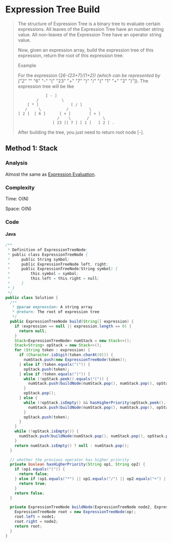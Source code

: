 # Expression Tree Build
> The structure of Expression Tree is a binary tree to evaluate certain expressions. All leaves of the Expression Tree have an number string value. All non-leaves of the Expression Tree have an operator string value.
>
> Now, given an expression array, build the expression tree of this expression, return the root of this expression tree.
>
> Example
>
> For the expression (2*6-(23+7)/(1+2)) (which can be represented by ["2" "*" "6" "-" "(" "23" "+" "7" ")" "/" "(" "1" "+" "2" ")"]). The expression tree will be like
>
>                 [ - ]
>             /          \
>         [ * ]              [ / ]
>        /     \           /         \
>     [ 2 ]  [ 6 ]      [ + ]        [ + ]
>                      /    \       /      \
>                    [ 23 ][ 7 ] [ 1 ]   [ 2 ] .
>
> After building the tree, you just need to return root node [-].

## Method 1: Stack
### Analysis
Almost the same as [Expression Evaluation](expression_evaluation.md).

### Complexity
Time: O(N)

Space: O(N)

### Code
#### Java
```java
/**
 * Definition of ExpressionTreeNode:
 * public class ExpressionTreeNode {
 *     public String symbol;
 *     public ExpressionTreeNode left, right;
 *     public ExpressionTreeNode(String symbol) {
 *         this.symbol = symbol;
 *         this.left = this.right = null;
 *     }
 * }
 */
public class Solution {
  /**
   * @param expression: A string array
   * @return: The root of expression tree
   */
  public ExpressionTreeNode build(String[] expression) {
    if (expression == null || expression.length == 0) {
      return null;
    }
    Stack<ExpressionTreeNode> numStack = new Stack<>();
    Stack<String> opStack = new Stack<>();
    for (String token : expression) {
      if (Character.isDigit(token.charAt(0))) {
        numStack.push(new ExpressionTreeNode(token));
      } else if (token.equals("(")) {
        opStack.push(token);
      } else if (token.equals(")")) {
        while (!opStack.peek().equals("(")) {
          numStack.push(buildNode(numStack.pop(), numStack.pop(), opStack.pop()));
        }
        opStack.pop();
      } else {
        while (!opStack.isEmpty() && hasHigherPriority(opStack.peek(), token)) {
          numStack.push(buildNode(numStack.pop(), numStack.pop(), opStack.pop()));
        }
        opStack.push(token);
      }
    }
    while (!opStack.isEmpty()) {
      numStack.push(buildNode(numStack.pop(), numStack.pop(), opStack.pop()));
    }
    return numStack.isEmpty() ? null : numStack.pop();
  }

  // whether the previous operator has higher priority
  private boolean hasHigherPriority(String op1, String op2) {
    if (op1.equals("(")) {
      return false;
    } else if (op1.equals("*") || op1.equals("/") || op2.equals("+") || op2.equals("-")) {
      return true;
    }
    return false;
  }

  private ExpressionTreeNode buildNode(ExpressionTreeNode node2, ExpressionTreeNode node1, String op) {
    ExpressionTreeNode root = new ExpressionTreeNode(op);
    root.left = node1;
    root.right = node2;
    return root;
  }
}
```
